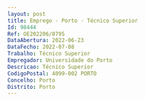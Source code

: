 ```yaml
--- 
layout: post
title: Emprego - Porto - Técnico Superior
Id: 98444
Ref: OE202206/0795
DataAbertura: 2022-06-23
DataFecho: 2022-07-08
Trabalho: Técnico Superior
Empregador: Universidade do Porto
Descricao: Técnico Superior
CodigoPostal: 4099-002 PORTO
Concelho: Porto
Distrito: Porto
--- 
```

